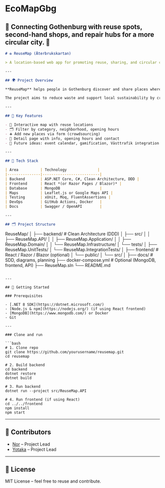 # EcoMapGbg
## 🌱 Connecting Gothenburg with reuse spots, second-hand shops, and repair hubs for a more circular city. 🌱


```markdown
# ♻️ ReuseMap (Återbrukskartan)

> A location-based web app for promoting reuse, sharing, and circular consumption in Gothenburg.

---

## 🌍 Project Overview

**ReuseMap** helps people in Gothenburg discover and share places where items can be reused instead of thrown away – such as second-hand shops, repair stations, swap shelves, and recycling centers.

The project aims to reduce waste and support local sustainability by crowd-sourcing reuse locations and making them easy to find via a searchable map interface.

---

## 🎯 Key Features

- 📍 Interactive map with reuse locations
- 🗂️ Filter by category, neighborhood, opening hours
- ➕ Add new places via form (crowdsourcing)
- 🧾 Detail page with info, opening hours and contact
- 🌱 Future ideas: event calendar, gamification, Västtrafik integration

---

## 🧪 Tech Stack

| Area          | Technology              |
|---------------|--------------------------|
| Backend       | ASP.NET Core, C#, Clean Architecture, DDD |
| Frontend      | React *(or Razor Pages / Blazor)* |
| Database      | MongoDB                  |
| Maps          | Leaflet.js or Google Maps API |
| Testing       | xUnit, Moq, FluentAssertions |
| DevOps        | GitHub Actions, Docker   |
| Docs          | Swagger / OpenAPI        |

---

## 🗂️ Project Structure

```

ReuseMap/
│
├── backend/                     # Clean Architecture (DDD)
│   ├── src/
│   │   ├── ReuseMap.API/
│   │   ├── ReuseMap.Application/
│   │   ├── ReuseMap.Domain/
│   │   └── ReuseMap.Infrastructure/
│   └── tests/
│       ├── ReuseMap.UnitTests/
│       └── ReuseMap.IntegrationTests/
│
├── frontend/                    # React / Razor / Blazor (optional)
│   └── public/
│   └── src/
│
├── docs/                        # SDD, diagrams, planning
├── docker-compose.yml           # Optional (MongoDB, frontend, API)
├── ReuseMap.sln
└── README.md

````

---

## 🚀 Getting Started

### Prerequisites

- [.NET 8 SDK](https://dotnet.microsoft.com/)
- [Node.js & npm](https://nodejs.org/) (if using React frontend)
- [MongoDB](https://www.mongodb.com/) or Docker
- Git

---

### Clone and run

```bash
# 1. Clone repo
git clone https://github.com/yourusername/reusemap.git
cd reusemap

# 2. Build backend
cd backend
dotnet restore
dotnet build

# 3. Run backend
dotnet run --project src/ReuseMap.API

# 4. Run frontend (if using React)
cd ../../frontend
npm install
npm start
````

---

## 👥 Contributors

* [Nor](https://github.com/NorAjami) – Project Lead
* [Yotaka](https://github.com/Yotaka88) – Project Lead

---

## 📄 License

MIT License – feel free to reuse and contribute.

```


```
